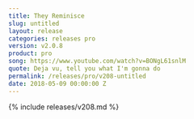 ```yaml
---
title: They Reminisce
slug: untitled
layout: release
categories: releases pro
version: v2.0.8
product: pro
song: https://www.youtube.com/watch?v=BONgL61snlM
quote: Deja vu, tell you what I'm gonna do
permalink: /releases/pro/v208-untitled
date: 2018-05-09 00:00:00 Z
---
```

{% include releases/v208.md %}
